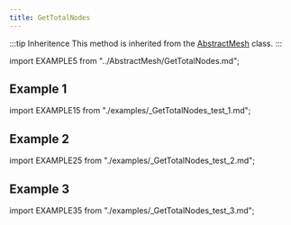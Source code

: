 ```yaml
---
title: GetTotalNodes
---
```


:::tip Inheritence
This method is inherited from the [AbstractMesh](../AbstractMesh/AbstractMesh_.md) class.
:::

import EXAMPLE5 from "../AbstractMesh/GetTotalNodes.md";

<EXAMPLE5 />

## Example 1

import EXAMPLE15 from "./examples/_GetTotalNodes_test_1.md";

<EXAMPLE15 />

## Example 2

import EXAMPLE25 from "./examples/_GetTotalNodes_test_2.md";

<EXAMPLE25 />

## Example 3

import EXAMPLE35 from "./examples/_GetTotalNodes_test_3.md";

<EXAMPLE35 />
